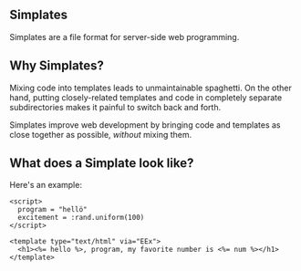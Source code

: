 ## Simplates
Simplates are a file format for server-side web programming.

## Why Simplates? 
Mixing code into templates leads to unmaintainable spaghetti. On the other 
hand, putting closely-related templates and code in completely separate 
subdirectories makes it painful to switch back and forth.

Simplates improve web development by bringing code and templates as close 
together as possible, _without_ mixing them.

## What does a Simplate look like?
Here's an example: 

    <script>
      program = "hellö"
      excitement = :rand.uniform(100)
    </script>

    <template type="text/html" via="EEx">
      <h1><%= hello %>, program, my favorite number is <%= num %></h1>
    </template>


